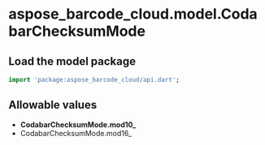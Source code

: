 # aspose_barcode_cloud.model.CodabarChecksumMode

## Load the model package

```dart
import 'package:aspose_barcode_cloud/api.dart';
```

## Allowable values

* **CodabarChecksumMode.mod10_**
* CodabarChecksumMode.mod16_

